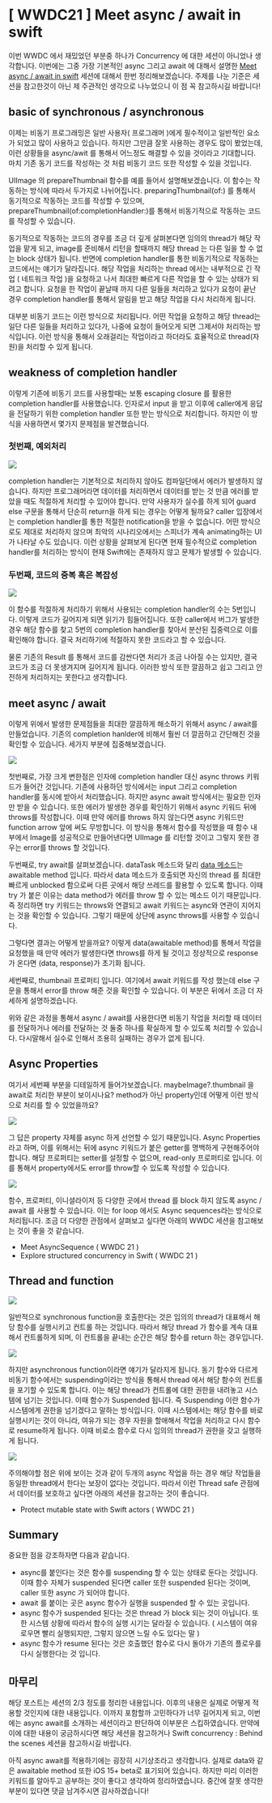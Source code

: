 # [ WWDC21 ] Meet async / await in swift

이번 WWDC 에서 재밌었던 부분중 하나가 Concurrency 에 대한 세션이 아니었나 생각합니다. 이번에는 그중 가장 기본적인 async 그리고 await 에 대해서 설명한 [Meet async / await in swift](https://developer.apple.com/videos/play/wwdc2021/10132/) 세션에 대해서 한번 정리해보겠습니다. 주제를 나눈 기준은 세션을 참고한것이 아닌 제 주관적인 생각으로 나누었으니 이 점 꼭 참고하시길 바랍니다!



## basic of synchronous / asynchronous



이제는 비동기 프로그래밍은 일반 사용자( 프로그래머 )에게 필수적이고 일반적인 요소가 되었고 많이 사용하고 있습니다. 하지만 그만큼 잘못 사용하는 경우도 많이 봤었는데, 이런 상황들을 async/awit 를 통해서 어느정도 해결할 수 있을 것이라고 기대합니다. 마치 기존 동기 코드를 작성하는 것 처럼 비동기 코드 또한 작성할 수 있을 것입니다.



UIImage 의 prepareThumbnail 함수를 예를 들어서 설명해보겠습니다. 이 함수는 작동하는 방식에 따라서 두가지로 나뉘어집니다. preparingThumbnail(of:) 를 통해서 동기적으로 작동하는 코드를 작성할 수 있으며, prepareThumbnail(of:completionHandler:)를 통해서 비동기적으로 작동하는 코드를 작성할 수 있습니다.



동기적으로 작동하는 코드의 경우를 조금 더 깊게 살펴본다면 임의의 thread가 해당 작업을 맡게 되고, image를 준비해서 리턴을 할때까지 해당 thread 는 다른 일을 할 수 없는 block 상태가 됩니다. 반면에 completion handler를 통한 비동기적으로 작동하는 코드에서는 얘기가 달라집니다. 해당 작업을 처리하는 thread 에서는 내부적으로 긴 작업 ( 네트워크 작업 )을 요청하고 나서 최대한 빠르게 다른 작업을 할 수 있는 상태가 되려고 합니다. 요청을 한 작업이 끝날때 까지 다른 일들을 처리하고 있다가 요청이 끝난 경우 completion handler를 통해서 알림을 받고 해당 작업을 다시 처리하게 됩니다.



대부분 비동기 코드는 이런 방식으로 처리됩니다. 어떤 작업을 요청하고 해당 thread는 일단 다른 일들을 처리하고 있다가, 나중에 요청이 들어오게 되면 그제서야 처리하는 방식입니다. 이런 방식을 통해서 오래걸리는 작업이라고 하더라도 효율적으로 thread(자원)을 처리할 수 있게 됩니다.



## weakness of completion handler

이렇게 기존에 비동기 코드를 사용할때는 보통 escaping closure 를 활용한 completion handler를 사용했습니다. 인자로서 input 을 받고 이후에 caller에게 응답을 전달하기 위한 completion handler 또한 받는 방식으로 처리합니다. 하지만 이 방식을 사용하면서 몇가지 문제점을 발견했습니다.

### 첫번째, 예외처리

![](./images/meet_async_await_1.png)

completion handler는 기본적으로 처리하지 않아도 컴파일단에서 에러가 발생하지 않습니다. 하지만 프로그래머라면 데이터를 처리하면서 데이터를 받는 것 만큼 에러를 받았을 때도 적절하게 처리할 수 있어야 합니다. 만약 사용자가 실수를 하게 되어 guard else 구문을 통해서 단순히 return을 하게 되는 경우는 어떻게 될까요? caller 입장에서는 completion handler를 통한 적절한 notification을 받을 수 없습니다. 어떤 방식으로도 제대로 처리하지 않으며 최악의 시나리오에서는 스피너가 계속 animating하는 UI가 나타날 수도 있습니다. 이런 상황을 살펴보게 된다면 현재 필수적으로 completion handler를 처리하는 방식이 현재 Swift에는 존재하지 않고 문제가 발생할 수 있습니다.

### 두번째, 코드의 중복 혹은 복잡성

![](./images/meet_async_await_2.png)

이 함수를 적절하게 처리하기 위해서 사용되는 completion handler의 수는 5번입니다. 이렇게 코드가 길어지게 되면 읽기가 힘들어집니다. 또한 caller에서 버그가 발생한 경우 해당 함수를 찾고 5번의 completion handler를 찾아서 분산된 집중력으로 이를 확인해야 합니다. 결국 처리하기에 적절하지 못한 코드라고 할 수 있습니다.

물론 기존의 Result 를 통해서 코드를 감싼다면 처리가 조금 나아질 수는 있지만, 결국 코드가 조금 더 못생겨지며 길어지게 됩니다. 이러한 방식 또한 깔끔하고 쉽고 그리고 안전하게 처리하지는 못한다고 생각합니다.

## meet async / await

이렇게 위에서 발생한 문제점들을 최대한 깔끔하게 해소하기 위해서 async / await를 만들었습니다. 기존의 completion hanlder에 비해서 훨씬 더 깔끔하고 간단해진 것을 확인할 수 있습니다. 세가지 부분에 집중해보겠습니다.

![](./images/meet_async_await_3.png)

첫번째로, 가장 크게 변한점은 인자에 completion handler 대신 async throws 키워드가 들어간 것입니다. 기존에 사용하던 방식에서는 input 그리고 completion handler를 동시에 받아서 처리했습니다. 하지만 async await 방식에서는 필요한 인자만 받을 수 있습니다. 또한 에러가 발생한 경우를 확인하기 위해서 async 키워드 뒤에 throws를 작성합니다. 이때 만약 에러를 throws 하지 않는다면 async 키워드만 function arrow 앞에 써도 무방합니다. 이 방식을 통해서 함수를 작성했을 때 함수 내부에서 Image를 성공적으로 만들어낸다면 UIImage 를 리턴할 것이고 그렇지 못한 경우는 error를 throws 할 것입니다.

두번째로, try await를 살펴보겠습니다. dataTask 메소드와 달리 [data 메소드](https://developer.apple.com/documentation/foundation/urlsession/3767352-data)는 awaitable method 입니다. 따라서 data 메소드가 호출되면 자신의 thread 를 최대한 빠르게 unblocked 함으로써 다른 곳에서 해당 쓰레드를 활용할 수 있도록 합니다. 이때 try 가 붙은 이유는 data method가 에러를 throw 할 수 있는 메소드 이기 때문입니다. 즉 정리하면 try 키워드는 throws와 연결되고 await 키워드는 async와 연관이 지어지는 것을 확인할 수 있습니다. 그렇기 때문에 상단에 async throws를 사용할 수 있습니다.

그렇다면 결과는 어떻게 받을까요? 이렇게 data(awaitable method)를 통해서 작업을 요청했을 때 만약 에러가 발생한다면 throws를 하게 될 것이고 정상적으로 response 가 온다면 (data, response)가 초기화 됩니다.

세번째로, thumbnail 프로퍼티 입니다. 여기에서 await 키워드를 작성 했는데 else 구문을 통해서 error를 throw 해준 것을 확인할 수 있습니다. 이 부분은 뒤에서 조금 더 자세하게 설명하겠습니다.

위와 같은 과정을 통해서 async / await를 사용한다면 비동기 작업을 처리할 때 데이터를 전달하거나 에러를 전달하는 것 둘중 하나를 확실하게 할 수 있도록 처리할 수 있습니다. 다시말해서 실수로 인해서 조용히 실패하는 경우가 없게 됩니다.



## Async Properties

여기서 세번째 부분을 디테일하게 들어가보겠습니다. maybeImage?.thumbnail 을 await로 처리한 부분이 보이시나요? method가 아닌 property인데 어떻게 이런 방식으로 처리를 할 수 있었을까요?

![](./images/meet_async_await_4.png)

그 답은 property 자체를 async 하게 선언할 수 있기 때문입니다. Async Properties라고 하며, 이를 위해서는 뒤에 async 키워드가 붙은 getter를 명백하게 구현해주어야 합니다. 해당 프로퍼티는 setter를 설정할 수 없으며, read-only 프로퍼티로 입니다. 이를 통해서 property에서도 error를 throw할 수 있도록 작성할 수 있습니다.

![](./images/meet_async_await_5.png)

함수, 프로퍼티, 이니셜라이저 등 다양한 곳에서 thread 를 block 하지 않도록 async / await 를 사용할 수 있습니다. 이는 for loop 에서도 Async sequences라는 방식으로 처리됩니다. 조금 더 다양한 관점에서 살펴보고 싶다면 아래의 WWDC 세션을 참고해보는 것이 좋을 것 같습니다.

- Meet AsyncSequence ( WWDC 21 )
- Explore structured concurrency in Swift ( WWDC 21 )



## Thread and function

![](./images/meet_async_await_6.png)

일반적으로 synchronous function을 호출한다는 것은 임의의 thread가 대표해서 해당 함수를 실행시키고 컨트롤 하는 것입니다. 따라서 해당 thread 가 함수를 계속 대표해서 컨트롤하게 되며, 이 컨트롤을 끝내는 순간은 해당 함수를 return 하는 경우입니다.

![](./images/meet_async_await_7.png)

하지만 asynchronous function이라면 얘기가 달라지게 됩니다. 동기 함수와 다르게 비동기 함수에서는 suspending이라는 방식을 통해서 thread 에서 해당 함수의 컨트롤을 포기할 수 있도록 합니다. 이는 해당 thread가 컨트롤에 대한 권한을 내려놓고 시스템에 넘기는 것입니다. 이때 함수가 Suspended 됩니다. 즉 Suspending 이란 함수가 시스템에게 권한을 넘기겠다고 말하는 방식입니다. 이때 시스템에서는 해당 함수를 바로 실행시키는 것이 아니라, 여유가 되는 경우 자원을 할애해서 작업을 처리하고 다시 함수로 resume하게 됩니다. 이때 비로소 함수로 다시 임의의 thread가 권한을 갖고 실행하게 됩니다.

![](./images/meet_async_await_8.png)

주의해야할 점은 위에 보이는 것과 같이 두개의 async 작업을 하는 경우 해당 작업들을 동일한 thread에서 한다는 보장이 없다는 것입니다. 따라서 이런 Thread safe 관점에서 데이터를 보호하고 싶다면 아래의 세션을 참고하는 것이 좋습니다.

- Protect mutable state with Swift actors ( WWDC 21 ) 

## Summary

중요한 점을 강조하자면 다음과 같습니다.

- async를 붙인다는 것은 함수를 suspending 할 수 있는 상태로 둔다는 것입니다. 이때 함수 자체가 suspended 된다면 caller 또한 suspended 된다는 것이며, caller 또한 async 가 되어야 합니다.
- await 를 붙이는 곳은 async 함수가 실행을 suspended 할 수 있는 곳입니다.
- async 함수가 suspended 된다는 것은 thread 가 block 되는 것이 아닙니다. 또한 시스템 상황에 따라서 함수의 실행 시기는 달라질 수 있습니다. ( 시스템이 여유로우면 빨리 실행되지만, 그렇지 않으면 느릴 수도 있다는 말 )
- async 함수가 resume 된다는 것은 호출했던 함수로 다시 돌아가 기존의 플로우를 다시 실행한다는 것 입니다.



## 마무리

해당 포스트는 세션의 2/3 정도를 정리한 내용입니다. 이후의 내용은 실제로 어떻게 적용할 것인지에 대한 내용입니다. 이까지 포함할까 고민하다가 너무 길어지게 되고, 이번에는 async await를 소개하는 세션이라고 판단하여 이부분은 스킵하였습니다. 만약에 이에 대한 내용이 궁금하시다면 해당 세션을 참고하거나 Swift concurrency : Behind the scenes 세션을 참고하시길 바랍니다.



아직 async await를 적용하기에는 굉장히 시기상조라고 생각합니다. 실제로 data와 같은 awaitable method 또한 iOS 15+ beta로 표기되어 있습니다. 하지만 미리 이러한 키워드를 알아두고 공부하는 것이 좋다고 생각하여 정리하였습니다. 중간에 잘못 생각한 부분이 있다면 댓글 남겨주시면 감사하겠습니다!



